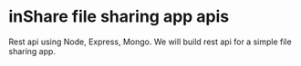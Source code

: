 # inShare file sharing app apis

Rest api using Node, Express, Mongo.
We will build rest api for a simple file sharing app. 







